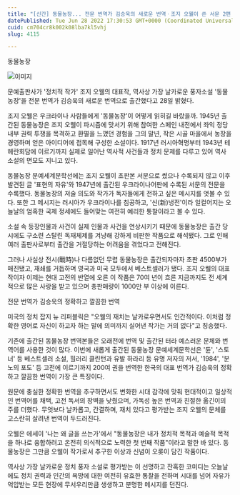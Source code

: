 ```yaml
---
title: "[신간] 동물농장... 전문 번역가 김승욱의 새로운 번역ㆍ조지 오웰이 쓴 서문 2편 전문 수록"
datePublished: Tue Jun 28 2022 17:30:53 GMT+0000 (Coordinated Universal Time)
cuid: cm704cr8k002k08lba7kl5vhj
slug: 4115

---
```



동물농장

![이미지](https://cdn.hashnode.com/res/hashnode/image/upload/v1739256398164/f094db3e-751b-4b91-90b3-01ad205d9b3e.jpeg)

문예출판사가 '정치적 작가' 조지 오웰의 대표작, 역사상 가장 날카로운 풍자소설 '동물농장'을 전문 번역가 김승욱의 새로운 번역으로 출간했다고 28일 밝혔다.

조지 오웰은 우크라이나 사람들에게 '동물농장'이 어떻게 읽히길 바랐을까. 1945년 출간된 동물농장은 조지 오웰이 파시즘에 맞서기 위해 참여한 스페인 내전에서 좌익 정당 내부 권력 투쟁을 목격하고 환멸을 느꼈던 경험을 그의 말년, 작은 시골 마을에서 농장을 경영하며 얻은 아이디어에 접목해 구성한 소설이다. 1917년 러시아혁명부터 1943년 테헤란회담에 이르기까지 실제로 일어난 역사적 사건들과 정치 문제를 다루고 있어 역사 소설의 면모도 지니고 있다.

동물농장 문예세계문학선에는 조지 오웰이 초판본 서문으로 썼으나 수록되지 않고 이후 발견된 글 '표현의 자유'와 1947년에 출간된 우크라이나어판에 수록된 서문의 전문을 수록했다. 동물농장의 저술 의도와 작가가 독자들에게 전하고 싶은 메시지를 엿볼 수 있다. 또한 그 메시지는 러시아가 우크라이나를 침공하고, '신(新)냉전'이라 일컬어지는 오늘날의 엄혹한 국제 정세에도 들어맞는 여전히 예리한 통찰이라고 볼 수 있다.

소설 속 등장인물과 사건이 실제 인물과 사건을 연상시키기 때문에 동물농장은 출간 당시에도 구소련 스탈린 독재체제를 겨냥해 강하게 비판한 작품으로 해석됐다. 그로 인해 여러 출판사로부터 출간을 거절당하는 어려움을 겪었다고 전해진다.

그러나 사실상 전시(戰時)나 다름없던 무렵 동물농장은 출간되자마자 초판 4500부가 매진됐고, 재쇄를 거듭하며 영국과 미국 모두에서 베스트셀러가 됐다. 조지 오웰의 대표작이자 이제는 현대 고전의 반열에 오른 이 작품은 70여 년이 흐른 지금까지도 전 세계적으로 많은 사랑을 받고 있으며 총판매량이 1000만 부 이상에 이른다.

전문 번역가 김승욱의 정확하고 깔끔한 번역

미국의 정치 잡지 뉴 리퍼블릭은 "오웰의 재치는 날카로우면서도 인간적이다. 이처럼 정확한 영어로 자신이 하고자 하는 말에 의미까지 실어낸 작가는 거의 없다"고 칭송했다.

기존에 출간된 동물농장 번역본들은 오래전에 번역 및 출간된 터라 예스러운 문체와 번역어를 사용한 것이 많다. 이번에 새롭게 출간된 동물농장 문예세계문학선은 '듄', '스토너' 등 베스트셀러 소설, 힐러리 클린턴과 유발 하라리 등 유명 저자의 저서, '1984', '분노의 포도' 등 고전에 이르기까지 200여 권을 번역한 한국의 대표 번역가 김승욱의 정확하고 깔끔한 번역이 가장 큰 특징이다.

원문에 충실한 정확한 번역을 추구하면서도 변화한 시대 감각에 맞춰 현대적이고 일상적인 번역어를 채택, 고전 독서의 장벽을 낮췄으며, 가독성 높은 번역과 친절한 옮긴이의 주를 더했다. 무엇보다 날카롭고, 간결하며, 재치 있다고 평가받는 조지 오웰의 문체를 고스란히 살려낸 번역이 두드러진다.

오웰은 에세이 '나는 왜 글을 쓰는가'에서 "동물농장은 내가 정치적 목적과 예술적 목적을 하나로 융합하려고 온전히 의식적으로 노력한 첫 번째 작품"이라고 말한 바 있다. 동물농장은 그만큼 오웰이 작가로서 추구한 이상과 신념이 오롯이 담긴 작품이다.

역사상 가장 날카로운 정치 풍자 소설로 평가받는 이 선명하고 잔혹한 코미디는 오늘날에도 정치 권력과 인간의 욕망에 대한 여전히 유효한 통찰을 전하며 시대를 넘어 자유가 억압받는 모든 현장에 무서우리만큼 생생하고 분명한 메시지를 던진다.
